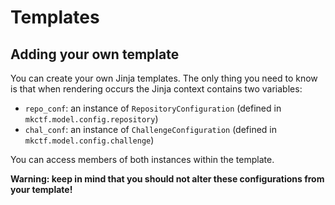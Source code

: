 # Templates

## Adding your own template

You can create your own Jinja templates. The only thing you need to know is that when rendering occurs the
Jinja context contains two variables:

- `repo_conf`: an instance of `RepositoryConfiguration` (defined in `mkctf.model.config.repository`)
- `chal_conf`: an instance of `ChallengeConfiguration` (defined in `mkctf.model.config.challenge`)

You can access members of both instances within the template.

**Warning: keep in mind that you should not alter these configurations from your template!**
